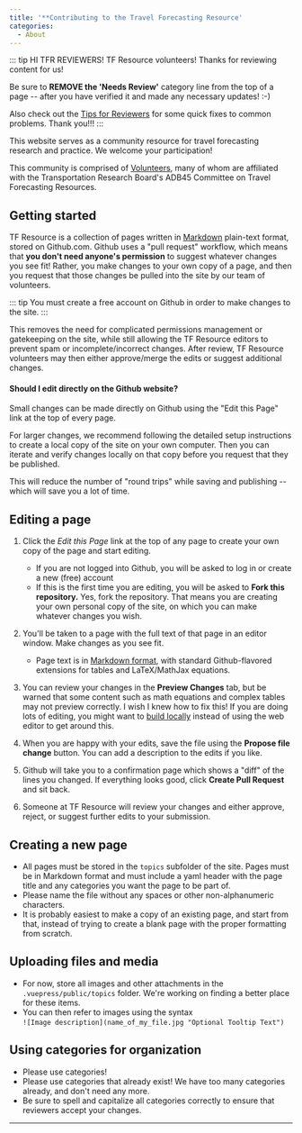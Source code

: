 ```yaml
---
title: '**Contributing to the Travel Forecasting Resource'
categories:
  - About
---
```


::: tip HI TFR REVIEWERS!
TF Resource volunteers! Thanks for reviewing content for us!

Be sure to **REMOVE the 'Needs Review'** category line from the top of a page -- after you have verified it and made any necessary updates! :-)

Also check out the [Tips for Reviewers](Tips-for-reviewing-pages) for some quick fixes to common problems.
Thank you!!!
:::

This website serves as a community resource for travel forecasting research and practice. We welcome your participation!

This community is comprised of [Volunteers](TF_Resource_Volunteers), many of whom are affiliated with the Transportation Research Board's ADB45 Committee on Travel Forecasting Resources.

## Getting started

TF Resource is a collection of pages written in [Markdown](https://github.com/adam-p/markdown-here/wiki/Markdown-Cheatsheet) plain-text format, stored on Github.com. Github uses a "pull request" workflow, which means that **you don't need anyone's permission** to suggest whatever changes you see fit! Rather, you make changes to your own copy of a page, and then you request that those changes be pulled into the site by our team of volunteers.

::: tip
You must create a free account on Github in order to make changes to the site.
:::

This removes the need for complicated permissions management or gatekeeping on the site, while still allowing the TF Resource editors to prevent spam or incomplete/incorrect changes. After review, TF Resource volunteers may then either approve/merge the edits or suggest additional changes.

#### Should I edit directly on the Github website?

Small changes can be made directly on Github using the "Edit this Page" link at the top of every page.

For larger changes, we recommend following the detailed setup instructions to create a local copy of the site on your own computer. Then you can iterate and verify changes locally on that copy before you request that they be published.

This will reduce the number of "round trips" while saving and publishing -- which will save you a lot of time.

## Editing a page

1. Click the _Edit this Page_ link at the top of any page to create your own copy of the page and start editing.

   - If you are not logged into Github, you will be asked to log in or create a new (free) account
   - If this is the first time you are editing, you will be asked to **Fork this repository.** Yes, fork the repository. That means you are creating your own personal copy of the site, on which you can make whatever changes you wish.

2. You'll be taken to a page with the full text of that page in an editor window. Make changes as you see fit.

   - Page text is in [Markdown format](https://github.com/adam-p/markdown-here/wiki/Markdown-Cheatsheet), with standard Github-flavored extensions for tables and LaTeX/MathJax equations.

3. You can review your changes in the **Preview Changes** tab, but be warned that some content such as math equations and complex tables may not preview correctly. I wish I knew how to fix this! If you are doing lots of editing, you might want to [build locally](Contributing-Dev-Instructions) instead of using the web editor to get around this.
4. When you are happy with your edits, save the file using the **Propose file change** button. You can add a description to the edits if you like.
5. Github will take you to a confirmation page which shows a "diff" of the lines you changed. If everything looks good, click **Create Pull Request** and sit back.
6. Someone at TF Resource will review your changes and either approve, reject, or suggest further edits to your submission.

## Creating a new page

- All pages must be stored in the `topics` subfolder of the site. Pages must be in Markdown format and must include a yaml header with the page title and any categories you want the page to be part of.
- Please name the file without any spaces or other non-alphanumeric characters.
- It is probably easiest to make a copy of an existing page, and start from that, instead of trying to create a blank page with the proper formatting from scratch.

## Uploading files and media

- For now, store all images and other attachments in the `.vuepress/public/topics` folder. We're working on finding a better place for these items.
- You can then refer to images using the syntax\
  `![Image description](name_of_my_file.jpg "Optional Tooltip Text")`

## Using categories for organization

- Please use categories!
- Please use categories that already exist! We have too many categories already, and don't need any more.
- Be sure to spell and capitalize all categories correctly to ensure that reviewers accept your changes.

---
